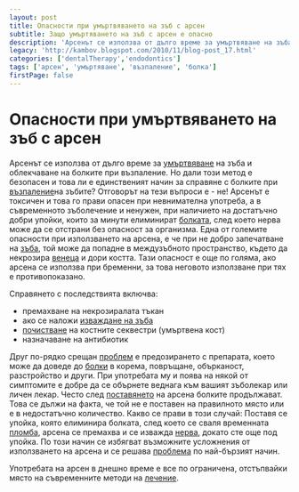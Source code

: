 ```yaml
---
layout: post
title: Опасности при умъртвяването на зъб с арсен
subtitle: Защо умъртяването на зъб с арсен е опасно
description: 'Арсенът се използва от дълго време за умъртвяване на зъба и облекчаване на болките при възпаление. Но дали този метод е безопасен и това ли е единственият начин за справяне с болките при възпаление на зъбите? Отговорът на тези въпроси е - не!'
legacy: 'http://kambov.blogspot.com/2010/11/blog-post_17.html'
categories: ['dentalTherapy','endodontics']
tags: ['арсен', 'умъртяване', 'възпаление', 'болка']
firstPage: false
---
```

# Опасности при умъртвяването на зъб с арсен

Арсенът се използва от дълго време за [умъртвяване](../зъболекар/услуги/лечение-на-коренови-канали.html "Умъртвяване на зъба и лечение на кореновите канали") на зъба и облекчаване на болките при възпаление. Но дали този метод е безопасен и това ли е единственият начин за справяне с болките при [възпаление](../зъболекар/услуги/лечение-на-венци.html "Възпаление на зъбите и венците-лечение")на зъбите? Отговорът на тези въпроси е - не!
Арсенът е токсичен и това го прави опасен при невнимателна употреба, а в съвременното зъболечение и ненужен, при наличието на достатъчно добри упойки, които за минути елиминират [болката](../стоматология/болка-във-вече-умъртвен-зъб.html "Болка във вече умъртвен зъб"), след което нерва може да се отстрани без опасност за организма. Една от големите опасности при използването на арсена, е че при не добро запечатване на [зъба](../зъболекар/услуги/бондинг.html "Корекция на зъба с бондинг"), той може да попадне в междузъбното пространство, където да некрозира [венеца](../зъболекар/лечебна-стоматология.html "Лечение на зъби и венци") и дори костта. Тази опасност е още по голяма, ако арсена се използва при бременни, за това неговото използване при тях е противопоказано.

Справянето с последствията включва:

- премахване на некрозиралата тъкан
- ако се наложи [изваждане на зъба](../зъболекар/услуги/вадене-на-зъб.html "Вдене на зъб")
- [почистване](../зъболекар/услуги/почистване-на-зъбен-камък.html "Почистване на зъбен камък") на костните секвестри (умъртвена кост)
- назначаване на антибиотик

Друг по-рядко срещан [проблем](../стоматология/как-да-се-справим-с-пародонтозата.html "Как да се справим с проблема пародонтоза") е предозирането с препарата, което може да доведе до [болки](../стоматология/зъболекар-страх-болка.html "Зъболекар, страх, болка") в корема, повръщане, обърканост, разстройство и други. При употребата му и поява на някой от симптомите е добре да се обърнете веднага към вашият зъболекар или личен лекар.
Често след [поставянето](../стоматология/адхезивен-мост.html "Поставяне на зъб без хирургична намеса-адхезивен мост") на арсена болките продължават. Това се дължи на факта, че той не е поставен на правилното място или е в недостатъчно количество. Какво се прави в този случай: Поставя се упойка, която елиминира болката, след което се сваля временната [пломба](../зъболекар/услуги/естетични-пломби.html "Фотополимерна естетична пломба"), арсена се премахва и се изважда [нерва](../стоматология/лечение-на-коренови-канали.html "Вадене на нерви и лечение на коренови канали"), докато сте още под упойка. По този начин се избягват възможните усложнения от използването на арсена и се решава [проблема](../стоматология/лош-дъх.html "Лечение на проблема лош дъх в устата") по най-бързият начин.

Употребата на арсен в днешно време е все по ограничена, отстъпвайки място на съвременните методи на [лечение](../зъболекар/лечение-на-зъби.html "Лечение на зъби при добър зъболекар").
